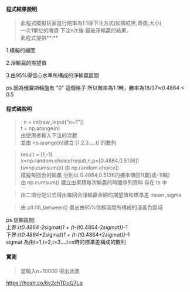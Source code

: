 #### <i class="icon-file"></i>程式結果說明
>此程式模擬玩家進行賠率為1:1得下注方式(如猜紅黑,奇偶,大小)  
一次1單位的賭資 下注n次後 最後淨輸贏的結果。  
此程式提供**:**   

1.模擬的線圖      

2.淨輸贏的期望值  
  
    
      
      
3.由95%得信心水準所構成的淨輸贏區間  

ps.因為俄羅斯輪盤有 "0" 這個格子
所以賠率為1:1時，勝率為18/37≒0.4864 < 0.5

#### <i class="icon-file"></i>程式碼說明

>: n = int(raw_input("n=?"))  
t = np.arange(n)  
由使用者輸入下注的次數  
並由 np.arange(n)建立 [1,2,3.....t] 的數列

>result = [1,-1]  
x=np.random.choice(result,n,p=[0.4864,0.5136])  
ts=np.cumsum(x) 由 np.random.choice()  
模擬每回合的輸贏 分別以 0.4864,0.5136的機率傳回1(贏)或-1(輸)  
由 np.cumsum() 建立由累積每次輸贏的時間序列資料 存在 ts 中

>由二項分配公式得出每回合淨輸贏金額的期望值和標準差 mean ,sigma

>由 plt.fill_between() 畫出由95%信賴區間所構成的淺黃色區域  

ps.信賴區間:  
上界:(t*0.4864-2*sigmat)*1 + (t-(t*0.4864-2*sigmat))*-1  
下界:(t*0.4864+2*sigmat)*1 + (t-(t*0.4864+2*sigmat))*-1  
sigmat 為由t=1,t=2,t=3....t=n時的標準差構成的數列

#### <i class="icon-file"></i>實測 

>當輸入n=10000 得出此圖  

https://hostr.co/bv2chTDuQ7Lq
